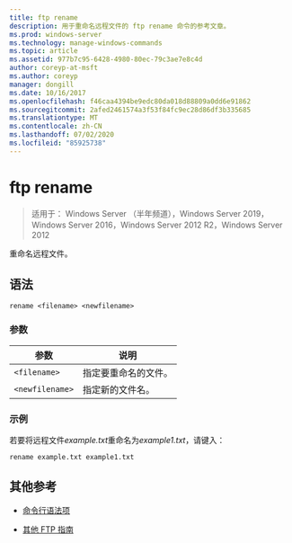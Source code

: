 ```yaml
---
title: ftp rename
description: 用于重命名远程文件的 ftp rename 命令的参考文章。
ms.prod: windows-server
ms.technology: manage-windows-commands
ms.topic: article
ms.assetid: 977b7c95-6428-4980-80ec-79c3ae7e8c4d
author: coreyp-at-msft
ms.author: coreyp
manager: dongill
ms.date: 10/16/2017
ms.openlocfilehash: f46caa4394be9edc80da018d88809a0dd6e91862
ms.sourcegitcommit: 2afed2461574a3f53f84fc9ec28d86df3b335685
ms.translationtype: MT
ms.contentlocale: zh-CN
ms.lasthandoff: 07/02/2020
ms.locfileid: "85925738"
---
```

# <a name="ftp-rename"></a>ftp rename

> 适用于： Windows Server （半年频道），Windows Server 2019，Windows Server 2016，Windows Server 2012 R2，Windows Server 2012

重命名远程文件。

## <a name="syntax"></a>语法

```
rename <filename> <newfilename>
```

### <a name="parameters"></a>参数

| 参数 | 说明 |
| --------- | ----------- |
| `<filename>` | 指定要重命名的文件。 |
| `<newfilename>` | 指定新的文件名。 |

### <a name="examples"></a>示例

若要将远程文件*example.txt*重命名为*example1.txt*，请键入：

```
rename example.txt example1.txt
```

## <a name="additional-references"></a>其他参考

- [命令行语法项](command-line-syntax-key.md)

- [其他 FTP 指南](https://docs.microsoft.com/previous-versions/orphan-topics/ws.10/cc756013(v=ws.10))
